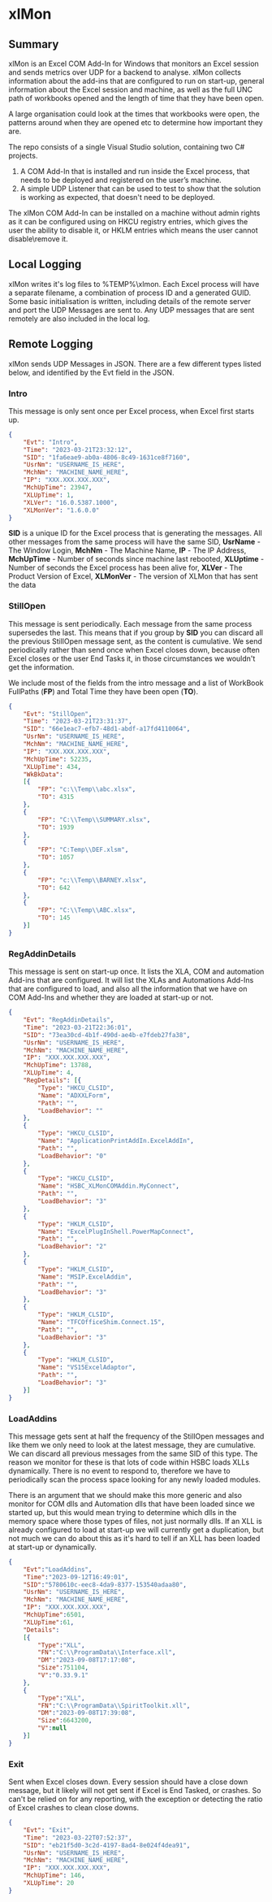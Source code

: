 # xlMon
 
## Summary
xlMon is an Excel COM Add-In for Windows that monitors an Excel session and sends metrics over UDP for a backend to analyse. xlMon collects information about the add-ins that are configured to run on start-up, general information about the Excel session and machine, as well as the full UNC path of workbooks opened and the length of time that they have been open.

A large organisation could look at the times that workbooks were open, the patterns around when they are opened etc to determine how important they are.

The repo consists of a single Visual Studio solution, containing two C# projects.
1) A COM Add-In that is installed and run inside the Excel process, that needs to be deployed and registered on the user’s machine.
2) A simple UDP Listener that can be used to test to show that the solution is working as expected, that doesn't need to be deployed.

The xlMon COM Add-In can be installed on a machine without admin rights as it can be configured using on HKCU registry entries, which gives the user the ability to disable it, or HKLM entries which means the user cannot disable\remove it.


## Local Logging
xlMon writes it's log files to %TEMP%\xlmon. Each Excel process will have a separate filename, a combination of process ID and a generated GUID.
Some basic initialisation is written, including details of the remote server and port the UDP Messages are sent to.
Any UDP messages that are sent remotely are also included in the local log.


## Remote Logging
xlMon sends UDP Messages in JSON. There are a few different types listed below, and identified by the Evt field in the JSON.

### Intro
This message is only sent once per Excel process, when Excel first starts up.

```json
{
    "Evt": "Intro",
    "Time": "2023-03-21T23:32:12",
    "SID": "1fa6eae9-ab0a-4806-8c49-1631ce8f7160",
    "UsrNm": "USERNAME_IS_HERE",
    "MchNm": "MACHINE_NAME_HERE",
    "IP": "XXX.XXX.XXX.XXX",
    "MchUpTime": 23947,
    "XLUpTime": 1,
    "XLVer": "16.0.5387.1000",
    "XLMonVer": "1.6.0.0"
}
```

**SID** is a unique ID for the Excel process that is generating the messages. All other messages from the same process will have the same SID,
**UsrName** - The Window Login, **MchNm** - The Machine Name, **IP** - The IP Address, **MchUpTime** - Number of seconds since machine last rebooted, **XLUptime** - Number of seconds the Excel process has been alive for, **XLVer** - The Product Version of Excel, **XLMonVer** - The version of XLMon that has sent the data

### StillOpen
This message is sent periodically. Each message from the same process supersedes the last. This means that if you group by **SID** you can discard all the previous StillOpen message sent, as the content is cumulative. We send periodically rather than send once when Excel closes down, because often Excel closes or the user End Tasks it, in those circumstances we wouldn't get the information.

We include most of the fields from the intro message and a list of WorkBook FullPaths (**FP**) and Total Time they have been open (**TO**).

```json
{
    "Evt": "StillOpen",
    "Time": "2023-03-21T23:31:37",
    "SID": "66e1eac7-efb7-48d1-abdf-a17fd4110064",
    "UsrNm": "USERNAME_IS_HERE",
    "MchNm": "MACHINE_NAME_HERE",
    "IP": "XXX.XXX.XXX.XXX",
    "MchUpTime": 52235,
    "XLUpTime": 434,
    "WkBkData":
    [{
        "FP": "c:\\Temp\\abc.xlsx",
        "TO": 4315
    },
    {
        "FP": "C:\\Temp\\SUMMARY.xlsx",
        "TO": 1939
    },
    {
        "FP": "C:Temp\\DEF.xlsm",
        "TO": 1057
    },
    {
        "FP": "c:\\Temp\\BARNEY.xlsx",
        "TO": 642
    },
    {
        "FP": "C:\\Temp\\ABC.xlsx",
        "TO": 145
    }]
}
```

### RegAddinDetails
This message is sent on start-up once. It lists the XLA, COM and automation Add-ins that are configured. It will list the XLAs and Automations Add-Ins that are configured to load, and also all the information that we have on COM Add-Ins and whether they are loaded at start-up or not.
```json
{
    "Evt": "RegAddinDetails",
    "Time": "2023-03-21T22:36:01",
    "SID": "73ea30cd-4b1f-490d-ae4b-e7fdeb27fa38",
    "UsrNm": "USERNAME_IS_HERE",
    "MchNm": "MACHINE_NAME_HERE",
    "IP": "XXX.XXX.XXX.XXX",
    "MchUpTime": 13788,
    "XLUpTime": 4,
    "RegDetails": [{
        "Type": "HKCU_CLSID",
        "Name": "ADXXLForm",
        "Path": "",
        "LoadBehavior": ""
    },
    {
        "Type": "HKCU_CLSID",
        "Name": "ApplicationPrintAddIn.ExcelAddIn",
        "Path": "",
        "LoadBehavior": "0"
    },
    {
        "Type": "HKCU_CLSID",
        "Name": "HSBC_XLMonCOMAddin.MyConnect",
        "Path": "",
        "LoadBehavior": "3"
    },
    {
        "Type": "HKLM_CLSID",
        "Name": "ExcelPlugInShell.PowerMapConnect",
        "Path": "",
        "LoadBehavior": "2"
    },
    {
        "Type": "HKLM_CLSID",
        "Name": "MSIP.ExcelAddin",
        "Path": "",
        "LoadBehavior": "3"
    },
    {
        "Type": "HKLM_CLSID",
        "Name": "TFCOfficeShim.Connect.15",
        "Path": "",
        "LoadBehavior": "3"
    },
    {
        "Type": "HKLM_CLSID",
        "Name": "VS15ExcelAdaptor",
        "Path": "",
        "LoadBehavior": "3"
    }]
}
```

### LoadAddins
This message gets sent at half the frequency of the StillOpen messages and like them we only need to look at the latest message, they are cumulative. We can discard all previous messages from the same SID of this type. The reason we monitor for these is that lots of code within HSBC loads XLLs dynamically. There is no event to respond to, therefore we have to periodically scan the process space looking for any newly loaded modules.

There is an argument that we should make this more generic and also monitor for COM dlls and Automation dlls that have been loaded since we started up, but this would mean trying to determine which dlls in the memory space where those types of files, not just normally dlls. If an XLL is already configured to load at start-up we will currently get a duplication, but not much we can do about this as it's hard to tell if an XLL has been loaded at start-up or dynamically.

```json
{
    "Evt":"LoadAddins",
    "Time":"2023-09-12T16:49:01",
    "SID":"5780610c-eec8-4da9-8377-153540adaa80",
    "UsrNm": "USERNAME_IS_HERE",
    "MchNm": "MACHINE_NAME_HERE",
    "IP": "XXX.XXX.XXX.XXX",
    "MchUpTime":6501,
    "XLUpTime":61,
    "Details":
    [{
        "Type":"XLL",
        "FN":"C:\\ProgramData\\Interface.xll",
        "DM":"2023-09-08T17:17:08",
        "Size":751104,
        "V":"0.33.9.1"
    },
    {
        "Type":"XLL",
        "FN":"C:\\ProgramData\\SpiritToolkit.xll",
        "DM":"2023-09-08T17:39:08",
        "Size":6643200,
        "V":null
    }]
}
```


### Exit
Sent when Excel closes down. Every session should have a close down message, but it likely will not get sent if Excel is End Tasked, or crashes. So can't be relied on for any reporting, with the exception or detecting the ratio of Excel crashes to clean close downs.
```json
{
    "Evt": "Exit",
    "Time": "2023-03-22T07:52:37",
    "SID": "eb21f5d0-3c2d-4197-8ad4-8e024f4dea91",
    "UsrNm": "USERNAME_IS_HERE",
    "MchNm": "MACHINE_NAME_HERE",
    "IP": "XXX.XXX.XXX.XXX",
    "MchUpTime": 146,
    "XLUpTime": 20
}
```




